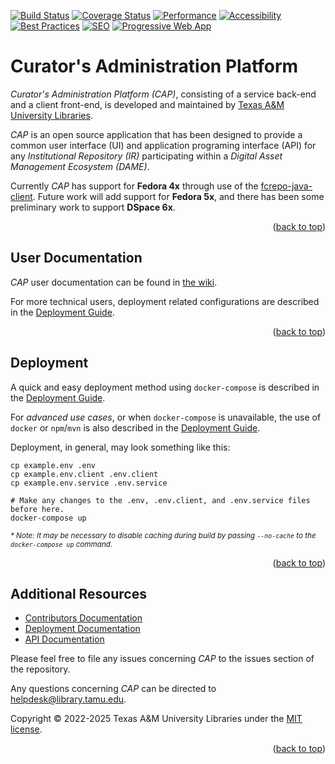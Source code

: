 <a name="readme-top"></a>
[![Build Status][build-badge]][build-status]
[![Coverage Status][coverage-badge]][coverage-status]
[![Performance][performance-badge]][performance-status]
[![Accessibility][accessibility-badge]][accessibility-status]
[![Best Practices][best_practices-badge]][best_practices-status]
[![SEO][seo-badge]][seo-status]
[![Progressive Web App][pwa-badge]][pwa-status]


# Curator's Administration Platform

*Curator's Administration Platform (CAP)*, consisting of a service back-end and a client front-end, is developed and maintained by [Texas A&M University Libraries][tamu-library].

*CAP* is an open source application that has been designed to provide a common user interface (UI) and application programing interface (API) for any *Institutional Repository (IR)* participating within a *Digital Asset Management Ecosystem (DAME)*.

Currently *CAP* has support for **Fedora 4x** through use of the [fcrepo-java-client][fcrepo_java_client-url].
Future work will add support for **Fedora 5x**, and there has been some preliminary work to support **DSpace 6x**.

<div align="right">(<a href="#readme-top">back to top</a>)</div>


## User Documentation

*CAP* user documentation can be found in [the wiki][user-docs].

For more technical users, deployment related configurations are described in the [Deployment Guide][deployment-guide].

<div align="right">(<a href="#readme-top">back to top</a>)</div>


## Deployment

A quick and easy deployment method using `docker-compose` is described in the [Deployment Guide][deployment-guide].

For _advanced use cases_, or when `docker-compose` is unavailable, the use of `docker` or `npm`/`mvn` is also described in the [Deployment Guide][deployment-guide].

Deployment, in general, may look something like this:

```shell
cp example.env .env
cp example.env.client .env.client
cp example.env.service .env.service

# Make any changes to the .env, .env.client, and .env.service files before here.
docker-compose up
```

<sub>_* Note: It may be necessary to disable caching during build by passing `--no-cache` to the `docker-compose up` command._</sub>

<div align="right">(<a href="#readme-top">back to top</a>)</div>


## Additional Resources

- [Contributors Documentation][contribute-guide]
- [Deployment Documentation][deployment-guide]
- [API Documentation][api-docs]

Please feel free to file any issues concerning *CAP* to the issues section of the repository.

Any questions concerning *CAP* can be directed to helpdesk@library.tamu.edu.

Copyright © 2022-2025 Texas A&M University Libraries under the [MIT license][LICENSE].

<div align="right">(<a href="#readme-top">back to top</a>)</div>


<!-- LINKS -->
[build-status]: https://github.com/TAMULib/CAP/actions?query=workflow%3ABuild
[build-badge]: https://github.com/TAMULib/CAP/workflows/Build/badge.svg
[coverage-status]: https://coveralls.io/github/TAMULib/CAP
[coverage-badge]: https://coveralls.io/repos/github/TAMULib/CAP/badge.svg
[performance-status]: https://tamulib.github.io/CAP/audit/#performance
[performance-badge]: https://tamulib.github.io/CAP/audit/assets/performance.svg
[accessibility-status]: https://tamulib.github.io/CAP/audit/#accessibility
[accessibility-badge]: https://tamulib.github.io/CAP/audit/assets/accessibility.svg
[best_practices-status]: https://tamulib.github.io/CAP/audit/#best-practices
[best_practices-badge]: https://tamulib.github.io/CAP/audit/assets/best-practices.svg
[seo-status]: https://tamulib.github.io/CAP/audit/#seo
[seo-badge]: https://tamulib.github.io/CAP/audit/assets/seo.svg
[pwa-status]: https://tamulib.github.io/CAP/audit/#pwa
[pwa-badge]: https://tamulib.github.io/CAP/audit/assets/pwa.svg

[tamu-library]: http://library.tamu.edu
[api-docs]: https://tamulib.github.io/CAP
[user-docs]: https://github.com/TAMULib/CAP/wiki
[fcrepo_java_client-url]: https://github.com/fcrepo4-exts/fcrepo-java-client

[deployment-guide]: DEPLOYING.md
[contribute-guide]: CONTRIBUTING.md
[license]: LICENSE
